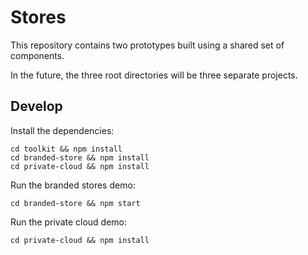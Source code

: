 # Stores

This repository contains two prototypes built using a shared set of components.

In the future, the three root directories will be three separate projects.

## Develop

Install the dependencies:

```
cd toolkit && npm install
cd branded-store && npm install
cd private-cloud && npm install
```

Run the branded stores demo:

```
cd branded-store && npm start
```

Run the private cloud demo:

```
cd private-cloud && npm install
```
